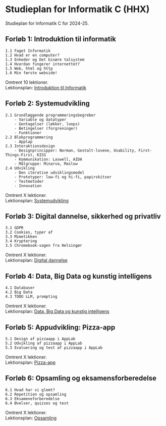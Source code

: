 # Studieplan for Informatik C (HHX)

Studieplan for Informatik C for 2024-25.

## Forløb 1: Introduktion til informatik
    1.1 Faget Informatik  
    1.2 Hvad er en computer?  
    1.3 Enheder og Det binære talsystem  
    1.4 Hvordan fungerer internettet?  
    1.5 Web, html og http  
    1.6 Min første webside!  

Omtrent 10 lektioner.  
Lektionsplan: [Introduktion til Informatik](1-informatik.md)

## Forløb 2: Systemudvikling
    2.1 Grundlæggende programmeringsbegreber
        - Variable og datatyper
        - Gentagelser (løkker, loops)
        - Betingelser (forgreninger)
        - Funktioner  
    2.2 Blokprogrammering
        - Applap
    2.3 Interaktionsdesign
        - Designprincipper: Norman, Gestalt-lovene, Usability, First-Things-First, KISS
        - Kommunikation: Laswell, AIDA
        - Målgruppe: Minarva, Maslow
    2.4 Udvikling
        - Den iterative udviklingsmodel
        - Prototyper: low-fi og hi-fi, papirskitser
        - Testmetoder
        - Innovation

Omtrent X lektioner.  
Lektionsplan: [Systemudvikling](2-systemudvikling.md)

## Forløb 3: Digital dannelse, sikkerhed og privatliv
    3.1 GDPR
    3.2 Cookies, typer af
    3.3 Mimetikken
    3.4 Kryptering
    3.5 Chromebook-sagen fra Helsingør

Omtrent X lektioner.  
Lektionsplan: [Digital dannelse](3-digital-dannelse.md)

## Forløb 4: Data, Big Data og kunstig intelligens
    4.1 Databaser
    4.2 Big Data
    4.3 TODO LLM, prompting

Omtrent X lektioner.  
Lektionsplan: [Data, Big Data og kunstig intelligens](4-data.md)

## Forløb 5: Appudvikling: Pizza-app
    5.1 Design af pizzaapp i AppLab
    5.2 Udvikling af pizzaapp i AppLab
    5.3 Evaluering og test af pizzaapp i AppLab

Omtrent X lektioner.  
Lektionsplan: [Pizza-app](5-pizza-app.md)

## Forløb 6: Opsamling og eksamensforberedelse
    6.1 Hvad har vi glemt?
    6.2 Repetition og opsamling
    6.3 Eksameneforberedelse
    6.4 Øvelser, quizzes og test

Omtrent X lektioner.  
Lektionsplan: [Opsamling](6-opsamling.md)